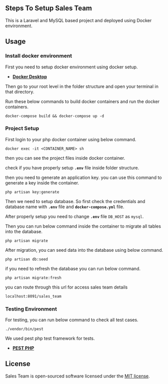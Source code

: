## Steps To Setup Sales Team

This is a Laravel and MySQL based project and deployed using Docker environment.

## Usage

### Install docker environment

First you need to setup docker environment using docker setup.

- **[Docker Desktop](https://www.docker.com/products/docker-desktop/)**

Then go to your root level in the folder structure and open your terminal in that directory.

Run these below commands to build docker containers and run the docker containers.

```
docker-compose build && docker-compose up -d
```

### Project Setup

First login to your php docker container using below command.

```
docker exec -it <CONTAINER_NAME> sh
```

then you can see the project files inside docker container.

check if you have properly setup **`.env`** file inside folder structure.

then you need to generate an application key. you can use this command to generate a key inside the container.

```
php artisan key:generate
```

Then we need to setup database. So first check the credentials and database name with **`.env`** file and **`docker-compose.yml`** file.

After properly setup  you need to change **`.env`** file `DB_HOST` as `mysql`. 

Then you can run below command inside the container to migrate all tables into the database.

```
php artisan migrate
```

After migration, you can seed data into the database using below command.

```
php artisan db:seed
```

if you need to refresh the database you can run below command.

```
php artisan migrate:fresh
```

you can route through this url for access sales team details

```
localhost:8091/sales_team
```

### Testing Environment

For testing, you can run below command to check all test cases.

```
./vendor/bin/pest
```

We used pest php test framework for tests.

- **[PEST PHP](https://pestphp.com/)**

## License

Sales Team is open-sourced software licensed under the [MIT license](https://opensource.org/licenses/MIT).
